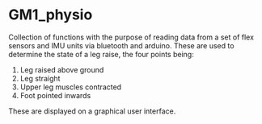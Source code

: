 # GM1_physio

Collection of functions with the purpose of reading data from a set of flex sensors and IMU units via bluetooth and arduino. These are used to determine the state of a leg raise, the four points being:

1) Leg raised above ground
2) Leg straight
3) Upper leg muscles contracted
4) Foot pointed inwards

These are displayed on a graphical user interface.
